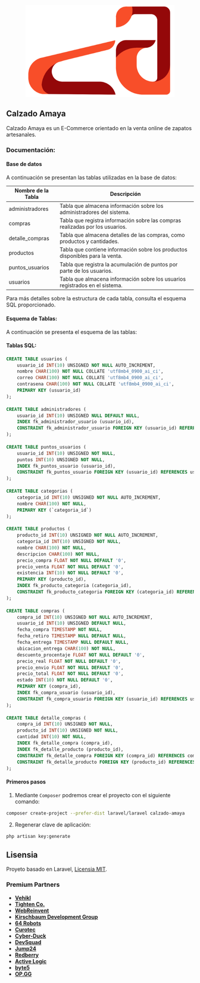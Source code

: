 <p align="center"><a href="https://calzadoamaya.com" target="_blank"><img src="public\img\calzado-amaya-color.svg" width="400" alt="Calzado Amaya Logo"></a></p>

## Calzado Amaya

Calzado Amaya es un E-Commerce orientado en la venta online de zapatos artesanales.

### Documentación:

#### Base de datos

A continuación se presentan las tablas utilizadas en la base de datos:

| Nombre de la Tabla | Descripción |
|--------------------|-------------|
| administradores    | Tabla que almacena información sobre los administradores del sistema. |
| compras            | Tabla que registra información sobre las compras realizadas por los usuarios. |
| detalle_compras    | Tabla que almacena detalles de las compras, como productos y cantidades. |
| productos          | Tabla que contiene información sobre los productos disponibles para la venta. |
| puntos_usuarios    | Tabla que registra la acumulación de puntos por parte de los usuarios. |
| usuarios           | Tabla que almacena información sobre los usuarios registrados en el sistema. |

Para más detalles sobre la estructura de cada tabla, consulta el esquema SQL proporcionado.

#### Esquema de Tablas:

A continuación se presenta el esquema de las tablas:

#### Tablas SQL:

```sql
CREATE TABLE usuarios (
    usuario_id INT(10) UNSIGNED NOT NULL AUTO_INCREMENT,
    nombre CHAR(100) NOT NULL COLLATE 'utf8mb4_0900_ai_ci',
    correo CHAR(100) NOT NULL COLLATE 'utf8mb4_0900_ai_ci',
    contrasena CHAR(100) NOT NULL COLLATE 'utf8mb4_0900_ai_ci',
    PRIMARY KEY (usuario_id)
);

CREATE TABLE administradores (
    usuario_id INT(10) UNSIGNED NULL DEFAULT NULL,
    INDEX fk_administrador_usuario (usuario_id),
    CONSTRAINT fk_administrador_usuario FOREIGN KEY (usuario_id) REFERENCES usuarios (usuario_id) ON UPDATE CASCADE ON DELETE RESTRICT
);

CREATE TABLE puntos_usuarios (
    usuario_id INT(10) UNSIGNED NOT NULL,
    puntos INT(10) UNSIGNED NOT NULL,
    INDEX fk_puntos_usuario (usuario_id),
    CONSTRAINT fk_puntos_usuario FOREIGN KEY (usuario_id) REFERENCES usuarios (usuario_id) ON UPDATE CASCADE ON DELETE RESTRICT
);

CREATE TABLE categorias (
    categoria_id INT(10) UNSIGNED NOT NULL AUTO_INCREMENT,
    nombre CHAR(100) NOT NULL,
    PRIMARY KEY (`categoria_id`)
);

CREATE TABLE productos (
    producto_id INT(10) UNSIGNED NOT NULL AUTO_INCREMENT,
    categoria_id INT(10) UNSIGNED NOT NULL,
    nombre CHAR(100) NOT NULL,
    descripcion CHAR(100) NOT NULL,
    precio_compra FLOAT NOT NULL DEFAULT '0',
    precio_venta FLOAT NOT NULL DEFAULT '0',
    existencia INT(10) NOT NULL DEFAULT '0',
    PRIMARY KEY (producto_id),
    INDEX fk_producto_categoria (categoria_id),
    CONSTRAINT fk_producto_categoria FOREIGN KEY (categoria_id) REFERENCES categorias (categoria_id) ON UPDATE CASCADE ON DELETE RESTRICT
);

CREATE TABLE compras (
    compra_id INT(10) UNSIGNED NOT NULL AUTO_INCREMENT,
    usuario_id INT(10) UNSIGNED DEFAULT NULL,
    fecha_compra TIMESTAMP NOT NULL,
    fecha_retiro TIMESTAMP NULL DEFAULT NULL,
    fecha_entrega TIMESTAMP NULL DEFAULT NULL,
    ubicacion_entrega CHAR(100) NOT NULL,
    descuento_procentaje FLOAT NOT NULL DEFAULT '0',
    precio_real FLOAT NOT NULL DEFAULT '0',
    precio_envio FLOAT NOT NULL DEFAULT '0',
    precio_total FLOAT NOT NULL DEFAULT '0',
    estado INT(10) NOT NULL DEFAULT '0',
    PRIMARY KEY (compra_id),
    INDEX fk_compra_usuario (usuario_id),
    CONSTRAINT fk_compra_usuario FOREIGN KEY (usuario_id) REFERENCES usuarios (usuario_id) ON UPDATE CASCADE ON DELETE CASCADE
);

CREATE TABLE detalle_compras (
    compra_id INT(10) UNSIGNED NOT NULL,
    producto_id INT(10) UNSIGNED NOT NULL,
    cantidad INT(10) NOT NULL,
    INDEX fk_detalle_compra (compra_id),
    INDEX fk_detalle_producto (producto_id),
    CONSTRAINT fk_detalle_compra FOREIGN KEY (compra_id) REFERENCES compras (compra_id) ON UPDATE CASCADE ON DELETE RESTRICT,
    CONSTRAINT fk_detalle_producto FOREIGN KEY (producto_id) REFERENCES productos (producto_id) ON UPDATE NO ACTION ON DELETE RESTRICT
);
```

#### Primeros pasos

1. Mediante `Composer` podremos crear el proyecto con el siguiente comando:

```bash
composer create-project --prefer-dist laravel/laravel calzado-amaya
```

2. Regenerar clave de aplicación:

```bash
php artisan key:generate
```

## Lisensia

Proyeto basado en Laravel, [Licensia MIT](https://opensource.org/licenses/MIT).

### Premium Partners

- **[Vehikl](https://vehikl.com/)**
- **[Tighten Co.](https://tighten.co)**
- **[WebReinvent](https://webreinvent.com/)**
- **[Kirschbaum Development Group](https://kirschbaumdevelopment.com)**
- **[64 Robots](https://64robots.com)**
- **[Curotec](https://www.curotec.com/services/technologies/laravel/)**
- **[Cyber-Duck](https://cyber-duck.co.uk)**
- **[DevSquad](https://devsquad.com/hire-laravel-developers)**
- **[Jump24](https://jump24.co.uk)**
- **[Redberry](https://redberry.international/laravel/)**
- **[Active Logic](https://activelogic.com)**
- **[byte5](https://byte5.de)**
- **[OP.GG](https://op.gg)**